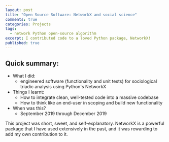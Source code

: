 ```yaml
---
layout: post
title: "Open Source Software: NetworkX and social science"
comments: true
categories: Projects
tags:
  - network Python open-source algorithm
excerpt: I contributed code to a loved Python package, NetworkX!
published: true
---
```


## Quick summary:

- What I did:
    - engineered software (functionality and unit tests) for sociological triadic analysis using Python's NetworkX
- Things I learnt:
    - How to integrate clean, well-tested code into a massive codebase
    - How to think like an end-user in scoping and build new functionality
- When was this?
    - September 2019 through December 2019

This project was short, sweet, and self-explanatory. NetworkX is a powerful package that I have used extensively in the past, and it was rewarding to add my own contribution to it.
